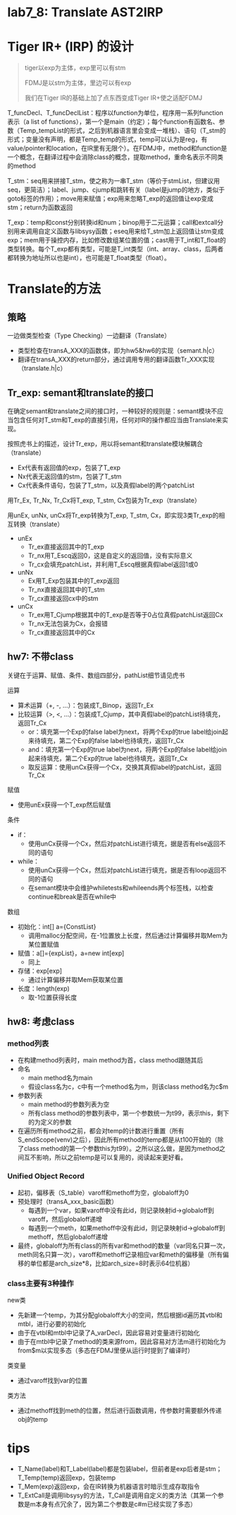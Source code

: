 # lab7_8: Translate AST2IRP

# Tiger IR+ (IRP) 的设计

> tiger以exp为主体，exp里可以有stm
>
> FDMJ是以stm为主体，里边可以有exp
>
> 我们在Tiger IR的基础上加了点东西变成Tiger IR+使之适配FDMJ

T_funcDecl、T_funcDeclList：程序以function为单位，程序用一系列function表示（a list of functions），第一个是main（约定）；每个function有函数名、参数（Temp_tempList的形式，之后到机器语言里会变成一堆栈）、语句（T_stm的形式；变量没有声明，都是Temp_temp的形式，temp可以认为是reg，有value/pointer和location，在IR里有无限个）。在FDMJ中，method和function是一个概念，在翻译过程中会消除class的概念，提取method，重命名表示不同类的method

T_stm：seq用来拼接T_stm，使之称为一串T_stm（等价于stmList，但建议用seq，更简洁）；label、jump、cjump和跳转有关（label是jump的地方，类似于goto标签的作用）；move用来赋值；exp用来忽略T_exp的返回值让exp变成stm；return为函数返回

T_exp：temp和const分别转换id和num；binop用于二元运算；call和extcall分别用来调用自定义函数与libsysy函数；eseq用来给T_stm加上返回值让stm变成exp；mem用于操控内存，比如修改数组某位置的值；cast用于T_int和T_float的类型转换。每个T_exp都有类型，可能是T_int类型（int、array、class，后两者都转换为地址所以也是int），也可能是T_float类型（float）。

# Translate的方法

## 策略

一边做类型检查（Type Checking）一边翻译（Translate）

- 类型检查在transA_XXX的函数体，即为hw5&hw6的实现（semant.h|c）
- 翻译在transA_XXX的return部分，通过调用专用的翻译函数Tr_XXX实现（translate.h|c）

## Tr_exp: semant和translate的接口

在确定semant和translate之间的接口时，一种较好的规则是：semant模块不应当包含任何对T_stm和T_exp的直接引用，任何对IR的操作都应当由Translate来实现。

按照虎书上的描述，设计Tr_exp，用以将semant和translate模块解耦合（translate）

- Ex代表有返回值的exp，包装了T_exp
- Nx代表无返回值的stm，包装了T_stm
- Cx代表条件语句，包装了T_stm，以及真假label的两个patchList

用Tr_Ex, Tr_Nx, Tr_Cx将T_exp, T_stm, Cx包装为Tr_exp（translate）

用unEx, unNx, unCx将Tr_exp转换为T_exp, T_stm, Cx，即实现3类Tr_exp的相互转换（translate）

- unEx
  - Tr_ex直接返回其中的T_exp
  - Tr_nx用T_Escq返回0，这是自定义的返回值，没有实际意义
  - Tr_cx会填充patchList，并利用T_Escq根据真假label返回1或0
- unNx
  - Ex用T_Exp包装其中的T_exp返回
  - Tr_nx直接返回其中的T_stm
  - Tr_cx直接返回cx中的stm
- unCx
  - Tr_ex用T_Cjump根据其中的T_exp是否等于0占位真假patchList返回Cx
  - Tr_nx无法包装为Cx，会报错
  - Tr_cx直接返回其中的Cx

## hw7: 不带class

关键在于运算、赋值、条件、数组四部分，pathList细节请见虎书

运算

- 算术运算（+, -, ...）：包装成T_Binop，返回Tr_Ex
- 比较运算（>, <, ...）：包装成T_Cjump，其中真假label的patchList待填充，返回Tr_Cx
  - or：填充第一个Exp的false label为next，将两个Exp的true label给join起来待填充，第二个Exp的false label也待填充，返回Tr_Cx
  - and：填充第一个Exp的true label为next，将两个Exp的false label给join起来待填充，第二个Exp的true label也待填充，返回Tr_Cx
  - 取反运算：使用unCx获得一个Cx，交换其真假label的patchList，返回Tr_Cx

赋值

- 使用unEx获得一个T_exp然后赋值

条件

- if：
  - 使用unCx获得一个Cx，然后对patchList进行填充，据是否有else返回不同的语句
- while：
  - 使用unCx获得一个Cx，然后对patchList进行填充，据是否有loop返回不同的语句
  - 在semant模块中会维护whiletests和whileends两个标签栈，以检查continue和break是否在while中

数组

- 初始化：int[] a={ConstList}
  - 调用malloc分配空间，在-1位置放上长度，然后通过计算偏移并取Mem为某位置赋值
- 赋值：a[]={expList}，a=new int[exp]
  - 同上
- 存储：exp[exp]
  - 通过计算偏移并取Mem获取某位置
- 长度：length(exp)
  - 取-1位置获得长度

## hw8: 考虑class

### method列表

- 在构建method列表时，main method为首，class method跟随其后
- 命名
  - main method名为main
  - 假设class名为c，c中有一个method名为m，则该class method名为c$m
- 参数列表
  - main method的参数列表为空
  - 所有class method的参数列表中，第一个参数统一为t99，表示this，剩下的为定义的参数
- 在遍历所有method之前，都会对temp的计数进行重置（所有S_endScope(venv)之后），因此所有method的temp都是从t100开始的（除了class method的第一个参数this为t99）。之所以这么做，是因为method之间互不影响，所以之前temp是可以复用的，阅读起来更好看。

### Unified Object Record

- 起初，偏移表（S_table）varoff和methoff为空，globaloff为0
- 预处理时（transA_xxx_basic函数）
  - 每遇到一个var，如果varoff中没有此id，则记录映射id->globaloff到varoff，然后globaloff递增
  - 每遇到一个meth，如果methoff中没有此id，则记录映射id->globaloff到methoff，然后globaloff递增
- 最终，globaloff为所有class的所有var和method的数量（var同名只算一次，meth同名只算一次），varoff和methoff记录相应var和meth的偏移量（所有偏移的单位都是arch_size*8，比如arch_size=8时表示64位机器）

### class主要有3种操作

new类

- 先新建一个temp，为其分配globaloff大小的空间，然后根据id遍历其vtbl和mtbl，进行必要的初始化
- 由于在vtbl和mtbl中记录了A_varDecl，因此容易对变量进行初始化
- 由于在mtbl中记录了method的类来源from，因此容易对方法m进行初始化为from$m以实现多态（多态在FDMJ里便从运行时提到了编译时）

类变量

- 通过varoff找到var的位置

类方法

- 通过methoff找到meth的位置，然后进行函数调用，传参数时需要额外传递obj的temp

# tips

- T_Name(label)和T_Label(label)都是包装label，但前者是exp后者是stm；T_Temp(temp)返回exp，包装temp
- T_Mem(exp)返回exp，会在IR转换为机器语言时暗示生成存取指令
- T_ExtCall是调用libsysy的方法，T_Call是调用自定义的类方法（其第一个参数是m本身有点冗余了，因为第二个参数是c#m已经实现了多态）












